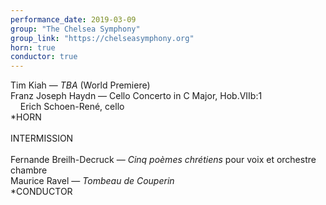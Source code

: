 ```yaml
---
performance_date: 2019-03-09
group: "The Chelsea Symphony"
group_link: "https://chelseasymphony.org"
horn: true
conductor: true
---
```

Tim Kiah — _TBA_ (World Premiere)<br/>
Franz Joseph Haydn — Cello Concerto in C Major, Hob.VIIb:1<br/>
&nbsp;&nbsp;&nbsp;&nbsp;Erich Schoen-René, cello<br/>
*HORN<br/>
<br/>
INTERMISSION<br/>
<br/>
Fernande Breilh-Decruck — _Cinq poèmes chrétiens_ pour voix et orchestre chambre<br/>
Maurice Ravel — _Tombeau de Couperin_<br/>
*CONDUCTOR
